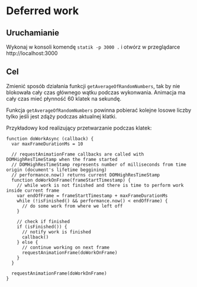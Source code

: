 # Deferred work

## Uruchamianie

Wykonaj w konsoli komendę `statik -p 3000 .` i otwórz w przeglądarce http://localhost:3000

## Cel

Zmienić sposób działania funkcji `getAverageOfRandomNumbers`, tak by nie blokowała cały czas głównego wątku podczas wykonwania.
Animacja ma cały czas mieć płynność 60 klatek na sekundę.

Funkcja `getAverageOfRandomNumbers` powinna pobierać kolejne losowe liczby tylko jeśli jest zdąży podczas aktualnej klatki.

Przykładowy kod realizujący przetwarzanie podczas klatek:
```
function doWorkAsync (callback) {
  var maxFrameDurationMs = 10

  // requestAnimationFrame callbacks are called with DOMHighResTimeStamp when the frame started
  // DOMHighResTimeStamp represents number of milliseconds from time origin (document's lifetime beggining)
  // performance.now() returns current DOMHighResTimeStamp
  function doWorkOnFrame(frameStartTimestamp) {
    // while work is not finished and there is time to perform work inside current frame
    var endOfFrame = frameStartTimestamp + maxFrameDurationMs
    while (!isFinished() && performance.now() < endOfFrame) {
      // do some work from where we left off
    }

    // check if finished
    if (isFinished()) {
      // notify work is finished
      callback()
    } else {
      // continue working on next frame
      requestAnimationFrame(doWorkOnFrame)
    }
  }

  requestAnimationFrame(doWorkOnFrame)
}
```

